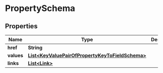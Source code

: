 
# PropertySchema

## Properties
Name | Type | Description | Notes
------------ | ------------- | ------------- | -------------
**href** | **String** |  |  [optional]
**values** | [**List&lt;KeyValuePairOfPropertyKeyToFieldSchema&gt;**](KeyValuePairOfPropertyKeyToFieldSchema.md) |  |  [optional]
**links** | [**List&lt;Link&gt;**](Link.md) |  |  [optional]



